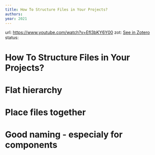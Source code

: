 ```yaml
---
title: How To Structure Files in Your Projects?
authors: 
year: 2021
---
```

url:  https://www.youtube.com/watch?v=Efl3bKY6Y00
zot: [See in Zotero](zotero://select/items/@codedamnHowStructureFiles2022)
status:
# How To Structure Files in Your Projects?

# Flat hierarchy
# Place files together
# Good naming - especialy for components



